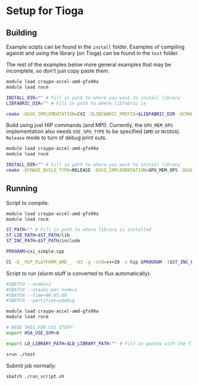 # Setup for Tioga

## Building
Example scipts can be found in the `install` folder. Examples of compiling against and using the library (on Tioga) can be found in the `test` folder.

The rest of the examples below more general examples that may be incomplete, so don't just copy paste them.

```bash
module load craype-accel-amd-gfx90a
module load rocm

INSTALL_DIR="" # Fill in path to where you want to install library
LIBFABRIC_DIR="" # Fill in path to where libfabric is

cmake -DUSE_IMPLEMENTATION=CXI -DLIBFABRIC_PREFIX=$LIBFABRIC_DIR -DCMAKE_HIP_ARCHITECTURES=gfx90a -DCMAKE_CXX_COMPILER=hipcc -DCMAKE_C_COMPILER=hipcc -DCMAKE_INSTALL_PREFIX=$INSTALL_DIR ..
```

Build using just HIP commands (and MPI). Currently, the `GPU_MEM_OPS` implementation also needs `USE_GPU_TYPE` to be specified (`AMD` or `NVIDIA`). `Release` mode to turn of debug print outs.

```bash
module load craype-accel-amd-gfx90a
module load rocm

INSTALL_DIR="" # Fill in path to where you want to install library
cmake -DCMAKE_BUILD_TYPE=RELEASE -DUSE_IMPLEMENTATION=GPU_MEM_OPS -DUSE_GPU_TYPE=AMD -DCMAKE_HIP_ARCHITECTURES=gfx90a -DCMAKE_HIP_COMPILER=CC -DCMAKE_INSTALL_PREFIX=$INSTALL_DIR ..
```


## Running

Script to compile:
```bash
module load craype-accel-amd-gfx90a
module load rocm

ST_PATH="" # Fill in path to where library is installed
ST_LIB_PATH=$ST_PATH/lib
ST_INC_PATH=$ST_PATH/include

PROGRAM=cxi_simple.cpp

CC -D__HIP_PLATFORM_AMD__ -O3 -g -std=c++20 -x hip $PROGRAM -I$ST_INC_PATH -L$ST_LIB_PATH -o test -lstream-triggering
```

Script to run (slurm stuff is converted to flux automatically):
```bash
#SBATCH --nodes=2
#SBATCH --ntasks-per-node=1
#SBATCH --time=00:05:00
#SBATCH --partition=pdebug

module load craype-accel-amd-gfx90a
module load rocm

# NEED THIS FOR CXI STUFF!
export HSA_USE_SVM=0

export LD_LIBRARY_PATH=$LD_LIBRARY_PATH:"" # Fill in quotes with the final value of $ST_LIB_PATH from compiling

srun ./test
```

Submit job normally:
```bash
sbatch ./run_script.sh
```

